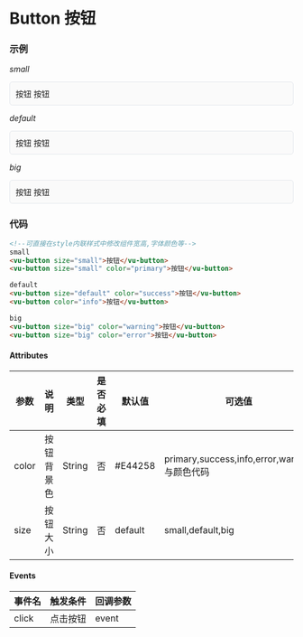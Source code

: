 # Button 按钮

### 示例

*small*
<div style="border:1px solid #e4e7ed;border-radius:5px;padding:10px;background-color:#FAFAFA;">
    <vu-button size="small">按钮</vu-button>
    <vu-button size="small" color="primary">按钮</vu-button>
</div>

*default*
<div style="border:1px solid #e4e7ed;border-radius:5px;padding:10px;background-color:#FAFAFA;">
    <vu-button size="default" color="success">按钮</vu-button>
    <vu-button color="info">按钮</vu-button>
</div>

*big*
<div style="border:1px solid #e4e7ed;border-radius:5px;padding:10px;background-color:#FAFAFA;">
    <vu-button size="big" color="warning">按钮</vu-button>
    <vu-button size="big" color="error">按钮</vu-button>
</div>

### 代码
```html
<!--可直接在style内联样式中修改组件宽高,字体颜色等-->
small
<vu-button size="small">按钮</vu-button>
<vu-button size="small" color="primary">按钮</vu-button>

default
<vu-button size="default" color="success">按钮</vu-button>
<vu-button color="info">按钮</vu-button>

big
<vu-button size="big" color="warning">按钮</vu-button>
<vu-button size="big" color="error">按钮</vu-button>
```

#### Attributes
| 参数 | 说明 | 类型 | 是否必填 | 默认值 | 可选值 |
| ---  | --- | ---  | ---      | ---   | ---   |
| color | 按钮背景色 | String | 否 | #E44258 | primary,success,info,error,warning<br>与颜色代码 |
| size | 按钮大小 | String | 否 | default | small,default,big |

#### Events
| 事件名 | 触发条件 | 回调参数 |
|  ---  | ---  | ---  | 
| click | 点击按钮 | event |

